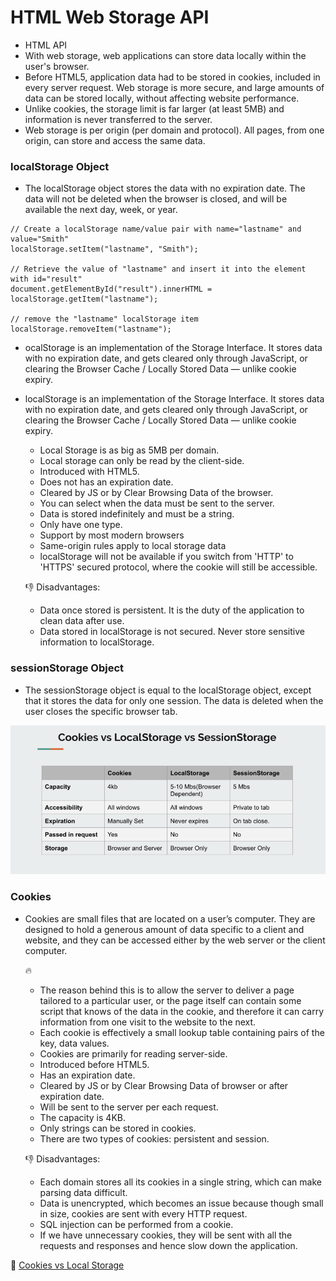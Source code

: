 # HTML Web Storage API 
- HTML API
- With web storage, web applications can store data locally within the user's browser.
- Before HTML5, application data had to be stored in cookies, included in every server request. Web storage is more secure, and large amounts of data can be stored locally, without affecting website performance.
- Unlike cookies, the storage limit is far larger (at least 5MB) and information is never transferred to the server.
- Web storage is per origin (per domain and protocol). All pages, from one origin, can store and access the same data.


### localStorage Object
- The localStorage object stores the data with no expiration date. The data will not be deleted when the browser is closed, and will be available the next day, week, or year.

```
// Create a localStorage name/value pair with name="lastname" and value="Smith"
localStorage.setItem("lastname", "Smith");

// Retrieve the value of "lastname" and insert it into the element with id="result"
document.getElementById("result").innerHTML = localStorage.getItem("lastname");

// remove the "lastname" localStorage item
localStorage.removeItem("lastname");
```

- ocalStorage is an implementation of the Storage Interface. It stores data with no expiration date, and gets cleared only through JavaScript, or clearing the Browser Cache / Locally Stored Data — unlike cookie expiry.

- localStorage is an implementation of the Storage Interface. It stores data with no expiration date, and gets cleared only through JavaScript, or clearing the Browser Cache / Locally Stored Data — unlike cookie expiry.

    - Local Storage is as big as 5MB per domain.
    - Local storage can only be read by the client-side.
    - Introduced with HTML5.
    - Does not has an expiration date.
    - Cleared by JS or by Clear Browsing Data of the browser.
    - You can select when the data must be sent to the server.
    - Data is stored indefinitely and must be a string.
    - Only have one type.
    - Support by most modern browsers
    - Same-origin rules apply to local storage data
    - localStorage will not be available if you switch from 'HTTP' to 'HTTPS' secured protocol, where the cookie will still be accessible.

    👎 Disadvantages:
    - Data once stored is persistent. It is the duty of the application to clean data after use.
    - Data stored in localStorage is not secured. Never store sensitive information to localStorage.


### sessionStorage Object
- The sessionStorage object is equal to the localStorage object, except that it stores the data for only one session. The data is deleted when the user closes the specific browser tab.

![](images/storages.png)

### Cookies
- Cookies are small files that are located on a user’s computer. They are designed to hold a generous amount of data specific to a client and website, and they can be accessed either by the web server or the client computer.

    🔥 
    - The reason behind this is to allow the server to deliver a page tailored to a particular user, or the page itself can contain some script that knows of the data in the cookie, and therefore it can carry information from one visit to the website to the next.
    - Each cookie is effectively a small lookup table containing pairs of the key, data values.
    - Cookies are primarily for reading server-side.
    - Introduced before HTML5.
    - Has an expiration date.
    - Cleared by JS or by Clear Browsing Data of browser or after expiration date.
    - Will be sent to the server per each request.
    - The capacity is 4KB.
    - Only strings can be stored in cookies.
    - There are two types of cookies: persistent and session.

    👎 Disadvantages:
    - Each domain stores all its cookies in a single string, which can make parsing data difficult.
    - Data is unencrypted, which becomes an issue because though small in size, cookies are sent with every HTTP request.
    - SQL injection can be performed from a cookie.
    - If we have unnecessary cookies, they will be sent with all the requests and responses and hence slow down the application.


🔗 [Cookies vs Local Storage](https://dev.to/pragativerma18/cookies-vs-local-storage-534m)

